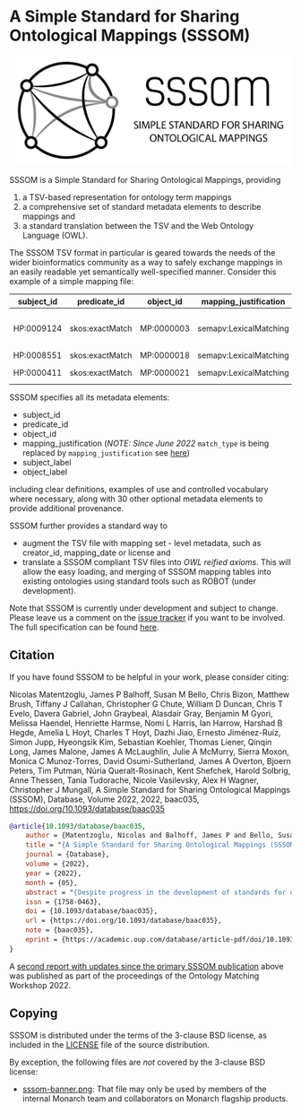 <!--[![DOI](https://zenodo.org/badge/13996/mapping-commons/sssom.svg)](https://zenodo.org/badge/latestdoi/13996/mapping-commons/sssom)-->

# A Simple Standard for Sharing Ontological Mappings (SSSOM)

<img src="src/docs/images/sssom-banner.png" />


SSSOM is a Simple Standard for Sharing Ontological Mappings, providing 

1. a TSV-based representation for ontology term mappings
1. a comprehensive set of standard metadata elements to describe mappings and 
1. a standard translation between the TSV and the Web Ontology Language (OWL). 

The SSSOM TSV format in particular is geared towards the needs of the wider bioinformatics community as a way to safely exchange mappings in an easily readable yet semantically well-specified manner. Consider this example of a simple mapping file:

| subject_id	| predicate_id	| object_id	| mapping_justification | subject_label	| object_label |
| --- | --- | --- | --- | --- | --- |
| HP:0009124	| skos:exactMatch	| MP:0000003	| semapv:LexicalMatching	| Abnormal adipose tissue morphology	| abnormal adipose tissue morphology |
| HP:0008551	| skos:exactMatch	| MP:0000018	| semapv:LexicalMatching	| Microtia	| small ears |
| HP:0000411	| skos:exactMatch	| MP:0000021	| semapv:LexicalMatching	| Protruding ear	| prominent ears |

SSSOM specifies all its metadata elements:

- subject_id
- predicate_id
- object_id
- mapping_justification (*NOTE: Since June 2022* `match_type` is being replaced by `mapping_justification` see [here](https://github.com/mapping-commons/sssom/issues/150))
- subject_label
- object_label

including clear definitions, examples of use and controlled vocabulary where necessary, along with 30 other optional metadata elements to provide additional provenance.

SSSOM further provides a standard way to 
- augment the TSV file with mapping set - level metadata, such as creator_id, mapping_date or license and
- translate a SSSOM compliant TSV files into _OWL reified axioms_. This will allow the easy loading, and merging of SSSOM mapping tables into existing ontologies using standard tools such as ROBOT (under development).

Note that SSSOM is currently under development and subject to change. Please leave us a comment on the [issue tracker](https://github.com/OBOFoundry/SSSOM/issues) if you want to be involved. The full specification can be found [here](https://w3id.org/sssom/spec).

## Citation

If you have found SSSOM to be helpful in your work, please consider citing:

Nicolas Matentzoglu, James P Balhoff, Susan M Bello, Chris Bizon, Matthew Brush, Tiffany J Callahan, Christopher G Chute, William D Duncan, Chris T Evelo, Davera Gabriel, John Graybeal, Alasdair Gray, Benjamin M Gyori, Melissa Haendel, Henriette Harmse, Nomi L Harris, Ian Harrow, Harshad B Hegde, Amelia L Hoyt, Charles T Hoyt, Dazhi Jiao, Ernesto Jiménez-Ruiz, Simon Jupp, Hyeongsik Kim, Sebastian Koehler, Thomas Liener, Qinqin Long, James Malone, James A McLaughlin, Julie A McMurry, Sierra Moxon, Monica C Munoz-Torres, David Osumi-Sutherland, James A Overton, Bjoern Peters, Tim Putman, Núria Queralt-Rosinach, Kent Shefchek, Harold Solbrig, Anne Thessen, Tania Tudorache, Nicole Vasilevsky, Alex H Wagner, Christopher J Mungall, A Simple Standard for Sharing Ontological Mappings (SSSOM), Database, Volume 2022, 2022, baac035, https://doi.org/10.1093/database/baac035

```bibtex
@article{10.1093/database/baac035,
    author = {Matentzoglu, Nicolas and Balhoff, James P and Bello, Susan M and Bizon, Chris and Brush, Matthew and Callahan, Tiffany J and Chute, Christopher G and Duncan, William D and Evelo, Chris T and Gabriel, Davera and Graybeal, John and Gray, Alasdair and Gyori, Benjamin M and Haendel, Melissa and Harmse, Henriette and Harris, Nomi L and Harrow, Ian and Hegde, Harshad B and Hoyt, Amelia L and Hoyt, Charles T and Jiao, Dazhi and Jiménez-Ruiz, Ernesto and Jupp, Simon and Kim, Hyeongsik and Koehler, Sebastian and Liener, Thomas and Long, Qinqin and Malone, James and McLaughlin, James A and McMurry, Julie A and Moxon, Sierra and Munoz-Torres, Monica C and Osumi-Sutherland, David and Overton, James A and Peters, Bjoern and Putman, Tim and Queralt-Rosinach, Núria and Shefchek, Kent and Solbrig, Harold and Thessen, Anne and Tudorache, Tania and Vasilevsky, Nicole and Wagner, Alex H and Mungall, Christopher J},
    title = "{A Simple Standard for Sharing Ontological Mappings (SSSOM)}",
    journal = {Database},
    volume = {2022},
    year = {2022},
    month = {05},
    abstract = "{Despite progress in the development of standards for describing and exchanging scientific information, the lack of easy-to-use standards for mapping between different representations of the same or similar objects in different databases poses a major impediment to data integration and interoperability. Mappings often lack the metadata needed to be correctly interpreted and applied. For example, are two terms equivalent or merely related? Are they narrow or broad matches? Or are they associated in some other way? Such relationships between the mapped terms are often not documented, which leads to incorrect assumptions and makes them hard to use in scenarios that require a high degree of precision (such as diagnostics or risk prediction). Furthermore, the lack of descriptions of how mappings were done makes it hard to combine and reconcile mappings, particularly curated and automated ones. We have developed the Simple Standard for Sharing Ontological Mappings (SSSOM) which addresses these problems by: (i) Introducing a machine-readable and extensible vocabulary to describe metadata that makes imprecision, inaccuracy and incompleteness in mappings explicit. (ii) Defining an easy-to-use simple table-based format that can be integrated into existing data science pipelines without the need to parse or query ontologies, and that integrates seamlessly with Linked Data principles. (iii) Implementing open and community-driven collaborative workflows that are designed to evolve the standard continuously to address changing requirements and mapping practices. (iv) Providing reference tools and software libraries for working with the standard. In this paper, we present the SSSOM standard, describe several use cases in detail and survey some of the existing work on standardizing the exchange of mappings, with the goal of making mappings Findable, Accessible, Interoperable and Reusable (FAIR). The SSSOM specification can be found at http://w3id.org/sssom/spec.Database URL: http://w3id.org/sssom/spec}",
    issn = {1758-0463},
    doi = {10.1093/database/baac035},
    url = {https://doi.org/10.1093/database/baac035},
    note = {baac035},
    eprint = {https://academic.oup.com/database/article-pdf/doi/10.1093/database/baac035/43832024/baac035.pdf},
}
```

A [second report with updates since the primary SSSOM publication](https://ceur-ws.org/Vol-3324/om2022_LTpaper6.pdf) above was published as part of the proceedings of the Ontology Matching Workshop 2022.

## Copying

SSSOM is distributed under the terms of the 3-clause BSD license, as included in the [LICENSE](LICENSE) file of the source distribution.

By exception, the following files are _not_ covered by the 3-clause BSD license:

* [sssom-banner.png](src/docs/images/sssom-banner.png): That file may only be used by members of the internal Monarch team and collaborators on Monarch flagship products.

